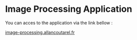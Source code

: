 # Image Processing Application
 
You can acces to the application via the link bellow :

[image-processing.allancoutarel.fr](https://image-processing.allancoutarel.fr)
